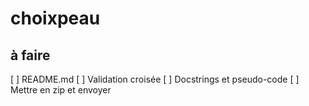 # choixpeau

## à faire
[ ] README.md
[ ] Validation croisée
[ ] Docstrings et pseudo-code
[ ] Mettre en zip et envoyer